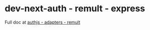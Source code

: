 # dev-next-auth - remult - express

Full doc at [authjs - adapters - remult](https://authjs.dev/getting-started/adapters/remult)
